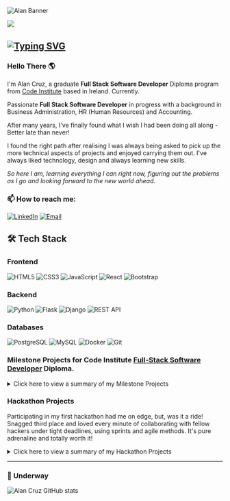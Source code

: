 ![Alan Banner](https://media.licdn.com/dms/image/v2/D4E16AQEld8mK_3kixg/profile-displaybackgroundimage-shrink_350_1400/B4EZW0xjxpH0Ac-/0/1742494646450?e=1747872000&v=beta&t=pp_AFCgW1AUVu-G5vAoB3NYRxYONPDvCPU6FZaX4nR4)

![](https://komarev.com/ghpvc/?username=llancruzz)
## [![Typing SVG](https://readme-typing-svg.demolab.com?font=Fira+Code&pause=1000&random=false&width=435&lines=Full+Stack+Developer)]()

### Hello There 🌎
 
I'm Alan Cruz, a graduate <strong>Full Stack Software Developer</strong> Diploma program from [Code Institute](https://codeinstitute.net/full-stack-software-development-diploma-uk/) based in Ireland. Currently.

Passionate <strong>Full Stack Software Developer</strong> in progress with a background in Business Administration, HR (Human Resources) and Accounting. 

After many years, I've finally found what I wish I had been doing all along - Better late than never!

I found the right path after realising I was always being asked to pick up the more technical aspects of projects and enjoyed carrying them out. I've always liked technology, design and always learning new skills.

<em>So here I am, learning everything I can right now, figuring out the problems as I go and looking forward to the new world ahead.</em> 

### 📫 How to reach me:
[![LinkedIn](https://img.shields.io/badge/LinkedIn-0A66C2?style=flat&logo=linkedin&logoColor=white)](https://www.linkedin.com/in/llancruzz)
[![Email](https://img.shields.io/badge/Gmail-EA4335?style=flat&logo=gmail&logoColor=white)](mailto:alancruzsilva@gmail.com)


## 🛠️ Tech Stack  
### **Frontend**  
![HTML5](https://img.shields.io/badge/HTML5-E34F26?style=flat&logo=html5&logoColor=white)
![CSS3](https://img.shields.io/badge/CSS3-1572B6?style=flat&logo=css3&logoColor=white)
![JavaScript](https://img.shields.io/badge/JavaScript-F7DF1E?style=flat&logo=javascript&logoColor=black)
![React](https://img.shields.io/badge/React-61DAFB?style=flat&logo=react&logoColor=black)
![Bootstrap](https://img.shields.io/badge/Bootstrap-7952B3?style=flat&logo=bootstrap&logoColor=white)

### **Backend**  
![Python](https://img.shields.io/badge/Python-3776AB?style=flat&logo=python&logoColor=white)
![Flask](https://img.shields.io/badge/Flask-000000?style=flat&logo=flask&logoColor=white)
![Django](https://img.shields.io/badge/Django-092E20?style=flat&logo=django&logoColor=white)
![REST API](https://img.shields.io/badge/REST_API-FF6C37?style=flat&logo=fastapi&logoColor=white)

### **Databases**  
![PostgreSQL](https://img.shields.io/badge/PostgreSQL-4169E1?style=flat&logo=postgresql&logoColor=white)
![MySQL](https://img.shields.io/badge/MySQL-4479A1?style=flat&logo=mysql&logoColor=white)
![Docker](https://img.shields.io/badge/Docker-2496ED?style=flat&logo=docker&logoColor=white)
![Git](https://img.shields.io/badge/Git-F05032?style=flat&logo=git&logoColor=white)


### Milestone Projects for Code Institute [Full-Stack Software Developer](https://codeinstitute.net/ie/full-stack-software-development-diploma/) Diploma.

<details>
<summary>Click here to view a summary of my Milestone Projects</summary>

| Milestone No.   | Project | Description |
| :-----------: | :-----------: | :-----------: |
| 1 | <p><a href="https://github.com/llancruzz/hike-style"><img src="https://github.com/llancruzz/hike-style/blob/main/assets/media/responsive.png"></a></p><p>**The Hike Style's**</p> | <p>The Hike Style’s is a site about a social community among people who want to practice outdoor sports between nature and who want to share incredible and unique moments.. Created using HTML and CSS. |
| 2 | <p><a href="https://github.com/llancruzz/time-quiz"><img src="https://github.com/llancruzz/time-quiz/blob/main/assets/images/responsive.png"></a></p><p>**The Quiz Time!**</p> | <p>The Quiz Time is a website about personality quizzes. It is about testing how you spend your time. That is, how well you manage your time. Created with HTML, CSS, JavaScript & jQuery. |
| 3 | <p><a href="https://github.com/llancruzz/the-scary-movie"><img src="https://github.com/llancruzz/the-scary-movie/blob/main/media/responsive.png"></a></p><p>**The Scary Movie**</p> | <p>The Scary Movie website is a CLI developed with Python language. The site is about a list of some available horror movies where the user must select which movie he/she will book to watch.</p> |
| 4 | <p><a href="https://github.com/llancruzz/share-story"><img src="https://github.com/llancruzz/share-story/blob/main/media/responsive-web.png"></a></p><p>**Share Your Story**</p> | <p>The Share Your Story blog is a website for people who want to read about guides and experiences in so many places about others people. Created with Python, bootstrap and Django Framework. </p> |
| 5 | <p><a href="https://github.com/llancruzz/hogwarts"><img src="https://github.com/llancruzz/hogwarts/blob/main/docs/responsive-web.png"></a></p><p>**Hogwarts**</p> | <p>Hogwarts is a social media platform that has been created based on the beloved Harry Potter saga. Created with Python, Django Rest Framework for its API Backend and React Javascript libray for its Frontend.</p> |
</details>

### Hackathon Projects

Participating in my first hackathon had me on edge, but, was it a ride! Snagged third place and loved every minute of collaborating with fellow hackers under tight deadlines, using sprints and agile methods. It's pure adrenaline and totally worth it!

<details>
<summary>Click here to view a summary of my Hackathon Projects</summary>
  

| Date, Theme & Organiser   | Hackathon Project | Place |
| :--------: | :-----------: | :--------------: |
| <p>March 2024:</p><p><a href="https://hackathon.codeinstitute.net/teams/415/">World Happiness Day</a></p><p>Organised by the Code Institute</p>| <p><a href="hhttps://positivity-programmers.github.io/Hackathon-Affirmations/"><img src="https://raw.githubusercontent.com/Positivity-Programmers/Hackathon-Affirmations/main/images/amIresponsive.png"></a></p><p>A Responsive Application for users to View Daily affirmations, Positive quotes, Well Being Articles and Generate Mindful Emails. <br><a href="https://positivity-programmers.github.io/Hackathon-Affirmations/">Live Site</a> <br><a href="https://github.com/Positivity-Programmers/Hackathon-Affirmations">Repo</a> | <a href="https://eu.badgr.com/public/assertions/dCQ1kIW9SPSj3W0KoPXIjQ?identity__email=alancruzsilva@gmail.com"><img src="https://media.eu.badgr.com/uploads/badges/assertion-dCQ1kIW9SPSj3W0KoPXIjQ.png?versionId=FQ_5CZk0CQRBpnTpvwzQMnnev_4OTiYT"></a> |
|<p>November 2024:</p><p><a href="https://hackathon.codeinstitute.net/teams/483/">Web Accessor-Ease</a></p><p>Organised by the Code Institute</p>| <p><a href="https://github.com/ShaneByrne0963/web-accessor-ease"><img src="https://github.com/ShaneByrne0963/web-accessor-ease/blob/main/assets/icons/icon128.png"></a></p><p>A browser extension that empowers users to customize their web browsing experience based on their personal accessibility needs. <br><a href="https://github.com/ShaneByrne0963/web-accessor-ease/tree/main">Repo</a> | <a href="https://api.eu.badgr.io/public/assertions/x5SgH_jGQqqYaZLXMwdtjQ?identity__email=alancruzsilva%40gmail.com"><img src="https://media.eu.badgr.com/uploads/badges/assertion-x5SgH_jGQqqYaZLXMwdtjQ.png?versionId=QPyfYdrdjurk4z47GafuzW4MqcJZG_P2"></a> |
</details>


- - -

### 🔄 Underway

![Alan Cruz GitHub stats](https://github-readme-stats.vercel.app/api?username=llancruzz&show_icons=true&theme=prussian)
     


